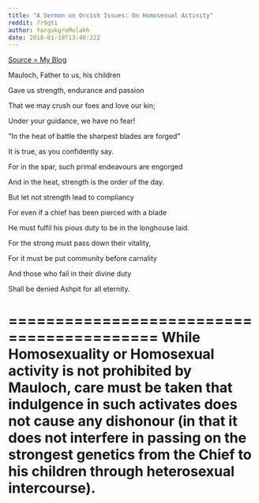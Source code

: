 ```yaml
---
title: "A Sermon on Orcish Issues: On Homosexual Activity"
reddit: 7r9qti
author: YargukgroMulakh
date: 2018-01-18T13:40:22Z
---
```


[Source = My Blog](http://the-golzarga-ornim.blogspot.co.uk/2018/01/a-sermon-on-orcish-issues-on-homosexual.html)

Mauloch, Father to us, his children

Gave us strength, endurance and passion

That we may crush our foes and love our kin;

Under your guidance, we have no fear!

"In the heat of battle the sharpest blades are forged"

It is true, as you confidently say.

For in the spar, such primal endeavours are engorged

And in the heat, strength is the order of the day. 

But let not strength lead to compliancy

For even if a chief has been pierced with a blade

He must fulfil his pious duty to be in the longhouse laid.

For the strong must pass down their vitality,

For it must be put community before carnality

And those who fail in their divine duty

Shall be denied Ashpit for all eternity.

==========================================
While Homosexuality or Homosexual activity is not prohibited by Mauloch, care must be taken that indulgence in such activates does not cause any dishonour (in that it does not interfere in passing on the strongest genetics from the Chief to his children through heterosexual intercourse).
==========================================

